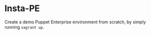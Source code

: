 Insta-PE
========

Create a demo Puppet Enterprise environment from scratch, by simply running
`vagrant up`.
